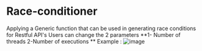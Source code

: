 # Race-conditioner
Applying a Generic function that can be used in generating race conditions for Restful API's
Users can change the 2 parameters 
**1- Number of threads 
2-Number of executions **
Example : 
![image](https://github.com/Husseini97/Race-conditioner/assets/93870564/55726918-8bfb-4e72-82cc-85d2db650c86)
